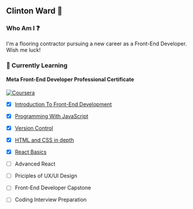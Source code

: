 ## Clinton Ward 👋

### Who Am I ❓
I'm a flooring contractor pursuing a new career as a Front-End Developer. Wish me luck! 

### 🌱 Currently Learning
#### Meta Front-End Developer Professional Certificate
[![Coursera](https://img.shields.io/badge/Coursera-%230056D2.svg?style=for-the-badge&logo=Coursera&logoColor=white)](https://www.coursera.org/learner/clintonward)
- [x] [Introduction To Front-End Development](https://coursera.org/share/ba5bae1e2225e4a7377ff42453bbd78d)
- [x] [Programming With JavaScript](https://coursera.org/share/ce9fa38b4b218b765d33342502596653)
- [x] [Version Control](https://coursera.org/share/cdf3356b2da4509c62cd33fae1a4295f)
- [x] [HTML and CSS in depth](https://coursera.org/share/fb3635c3bc62aa7b1c13019e1a5d1484)
- [x] [React Basics](https://coursera.org/share/7117cac7ef809c7a2141e9e9d532837d)
- [ ] Advanced React
- [ ] Priciples of UX/UI Design
- [ ] Front-End Developer Capstone
- [ ] Coding Interview Preparation



<!--
**clintonward/clintonward** is a ✨ _special_ ✨ repository because its `README.md` (this file) appears on your GitHub profile.

Here are some ideas to get you started:

- 🔭 I’m currently working on ...
- 🌱 I’m currently learning ...
- 👯 I’m looking to collaborate on ...
- 🤔 I’m looking for help with ...
- 💬 Ask me about ...
- 📫 How to reach me: ...
- 😄 Pronouns: ...
- ⚡ Fun fact: ...
-->
